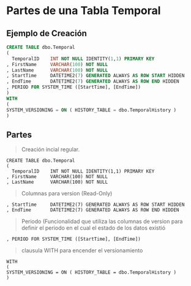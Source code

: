 # Partes de una Tabla Temporal

## Ejemplo de Creación
``` SQL
CREATE TABLE dbo.Temporal
(
  TemporalID    INT NOT NULL IDENTITY(1,1) PRIMARY KEY
, FirstName     VARCHAR(100) NOT NULL
, LastName      VARCHAR(100) NOT NULL
, StartTime     DATETIME2(7) GENERATED ALWAYS AS ROW START HIDDEN 
, EndTime       DATETIME2(7) GENERATED ALWAYS AS ROW END HIDDEN
, PERIOD FOR SYSTEM_TIME ([StartTime], [EndTime])
)
WITH
(
SYSTEM_VERSIONING = ON ( HISTORY_TABLE = dbo.TemporalHistory )
)
```

## Partes

> Creación incial regular.
``` 
CREATE TABLE dbo.Temporal
(
  TemporalID    INT NOT NULL IDENTITY(1,1) PRIMARY KEY
, FirstName     VARCHAR(100) NOT NULL
, LastName      VARCHAR(100) NOT NULL
```
> Columnas para version (Read-Only)
``` 
, StartTime     DATETIME2(7) GENERATED ALWAYS AS ROW START HIDDEN 
, EndTime       DATETIME2(7) GENERATED ALWAYS AS ROW END HIDDEN
```
> Periodo (Funcionalidad que utiliza las columnas de version para definir el periodo en el cual el estado de los datos existió

``` 
, PERIOD FOR SYSTEM_TIME ([StartTime], [EndTime])
```
> clausula WITH para encender el versionamiento

```
WITH
(
SYSTEM_VERSIONING = ON ( HISTORY_TABLE = dbo.TemporalHistory )
)
```